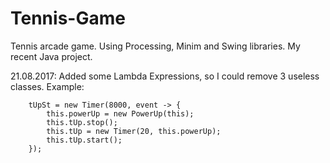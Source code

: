 # Tennis-Game
Tennis arcade game. Using Processing, Minim and Swing libraries. My recent Java project.

21.08.2017: Added some Lambda Expressions, so I could remove 3 useless classes. Example:

		tUpSt = new Timer(8000, event -> {
			this.powerUp = new PowerUp(this);
			this.tUp.stop();
			this.tUp = new Timer(20, this.powerUp);
			this.tUp.start();
		});
